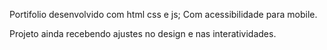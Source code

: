  Portifolio desenvolvido com html css e js; Com acessibilidade para mobile.

 Projeto ainda recebendo ajustes no design e nas interatividades.
